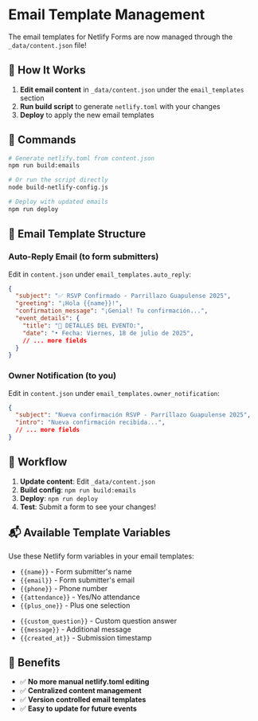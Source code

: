 # Email Template Management

The email templates for Netlify Forms are now managed through the `_data/content.json` file!

## 📧 How It Works

1. **Edit email content** in `_data/content.json` under the `email_templates` section
2. **Run build script** to generate `netlify.toml` with your changes
3. **Deploy** to apply the new email templates

## 🔧 Commands

```bash
# Generate netlify.toml from content.json
npm run build:emails

# Or run the script directly
node build-netlify-config.js

# Deploy with updated emails
npm run deploy
```

## 📝 Email Template Structure

### Auto-Reply Email (to form submitters)
Edit in `content.json` under `email_templates.auto_reply`:

```json
{
  "subject": "✅ RSVP Confirmado - Parrillazo Guapulense 2025",
  "greeting": "¡Hola {{name}}!",
  "confirmation_message": "¡Genial! Tu confirmación...",
  "event_details": {
    "title": "📅 DETALLES DEL EVENTO:",
    "date": "• Fecha: Viernes, 18 de julio de 2025",
    // ... more fields
  }
}
```

### Owner Notification (to you)
Edit in `content.json` under `email_templates.owner_notification`:

```json
{
  "subject": "Nueva confirmación RSVP - Parrillazo Guapulense 2025",
  "intro": "Nueva confirmación recibida...",
  // ... more fields
}
```

## 🚀 Workflow

1. **Update content**: Edit `_data/content.json`
2. **Build config**: `npm run build:emails`
3. **Deploy**: `npm run deploy`
4. **Test**: Submit a form to see your changes!

## 📬 Available Template Variables

Use these Netlify form variables in your email templates:

- `{{name}}` - Form submitter's name
- `{{email}}` - Form submitter's email
- `{{phone}}` - Phone number
- `{{attendance}}` - Yes/No attendance
- `{{plus_one}}` - Plus one selection
<!-- guest_name removed from template -->
- `{{custom_question}}` - Custom question answer
- `{{message}}` - Additional message
- `{{created_at}}` - Submission timestamp

## 🎯 Benefits

- ✅ **No more manual netlify.toml editing**
- ✅ **Centralized content management**
- ✅ **Version controlled email templates**
- ✅ **Easy to update for future events**
